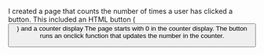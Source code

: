 I created a page that counts the number of times a user has clicked a button. This included an HTML button (<button>) and a counter display 
The page starts with 0 in the counter display.
The button runs an onclick function that updates the number in the counter.
